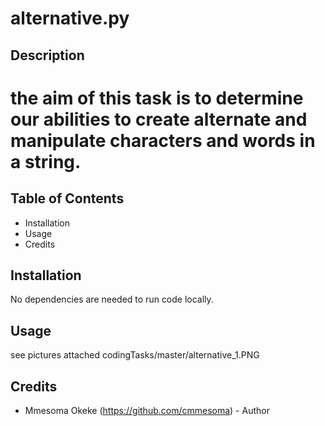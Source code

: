 # alternative.py

## Description
# the aim of this task is to determine our abilities to create alternate and manipulate characters and words in a string.

## Table of Contents

- Installation
- Usage
- Credits

## Installation

No dependencies are needed to run code locally.

## Usage
see pictures attached
codingTasks/master/alternative_1.PNG



## Credits

- Mmesoma Okeke (https://github.com/cmmesoma) - Author
